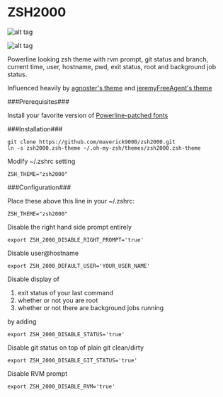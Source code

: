 ZSH2000
======

![alt tag](https://raw.githubusercontent.com/maverick9000/zsh2000/master/demo.png)

![alt tag](https://raw.githubusercontent.com/maverick9000/zsh2000/master/demo2.png)

Powerline looking zsh theme with rvm prompt, git status and branch, current time, user, hostname, pwd, exit status, root and background job status.

Influenced heavily by [agnoster's theme](https://gist.github.com/3712874) and [jeremyFreeAgent's theme](https://github.com/jeremyFreeAgent/oh-my-zsh-powerline-theme)

###Prerequisites###

Install your favorite version of
[Powerline-patched fonts](https://github.com/Lokaltog/powerline-fonts)

###Installation###

    git clone https://github.com/maverick9000/zsh2000.git
    ln -s zsh2000.zsh-theme ~/.oh-my-zsh/themes/zsh2000.zsh-theme

Modify ~/.zshrc setting

    ZSH_THEME="zsh2000"

###Configuration###

Place these above this line in your ~/.zshrc:

    ZSH_THEME="zsh2000"

Disable the right hand side prompt entirely

    export ZSH_2000_DISABLE_RIGHT_PROMPT='true'

Disable user@hostname

    export ZSH_2000_DEFAULT_USER='YOUR_USER_NAME'

Disable display of

1. exit status of your last command
2. whether or not you are root
3. whether or not there are background jobs running

by adding

    export ZSH_2000_DISABLE_STATUS='true'

Disable git status on top of plain git clean/dirty

    export ZSH_2000_DISABLE_GIT_STATUS='true'

Disable RVM prompt

    export ZSH_2000_DISABLE_RVM='true'

